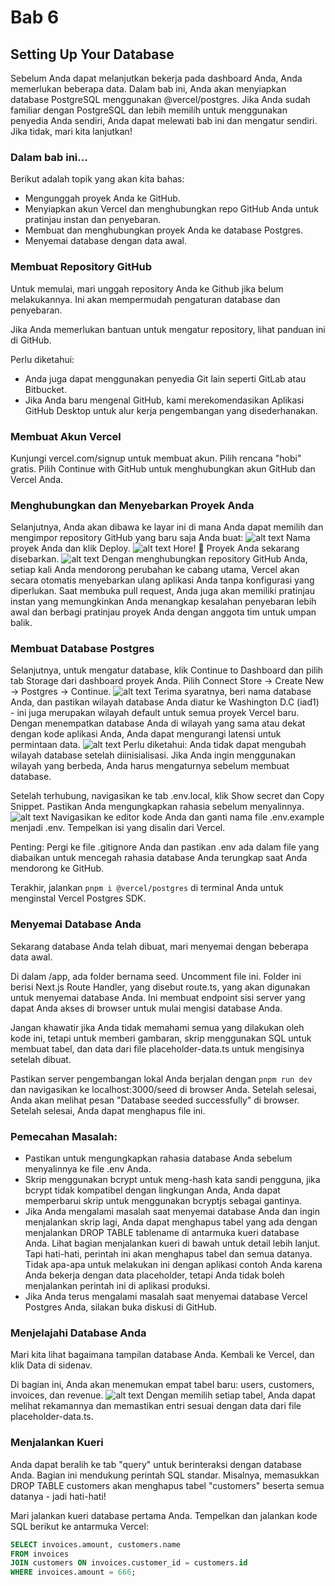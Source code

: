 # Bab 6

## Setting Up Your Database
Sebelum Anda dapat melanjutkan bekerja pada dashboard Anda, Anda memerlukan beberapa data. Dalam bab ini, Anda akan menyiapkan database PostgreSQL menggunakan @vercel/postgres. Jika Anda sudah familiar dengan PostgreSQL dan lebih memilih untuk menggunakan penyedia Anda sendiri, Anda dapat melewati bab ini dan mengatur sendiri. Jika tidak, mari kita lanjutkan!

### Dalam bab ini...
Berikut adalah topik yang akan kita bahas:
- Mengunggah proyek Anda ke GitHub.
- Menyiapkan akun Vercel dan menghubungkan repo GitHub Anda untuk pratinjau instan dan penyebaran.
- Membuat dan menghubungkan proyek Anda ke database Postgres.
- Menyemai database dengan data awal.

### Membuat Repository GitHub
Untuk memulai, mari unggah repository Anda ke Github jika belum melakukannya. Ini akan mempermudah pengaturan database dan penyebaran.

Jika Anda memerlukan bantuan untuk mengatur repository, lihat panduan ini di GitHub.

Perlu diketahui:
- Anda juga dapat menggunakan penyedia Git lain seperti GitLab atau Bitbucket.
- Jika Anda baru mengenal GitHub, kami merekomendasikan Aplikasi GitHub Desktop untuk alur kerja pengembangan yang disederhanakan.

### Membuat Akun Vercel
Kunjungi vercel.com/signup untuk membuat akun. Pilih rencana "hobi" gratis. Pilih Continue with GitHub untuk menghubungkan akun GitHub dan Vercel Anda.

### Menghubungkan dan Menyebarkan Proyek Anda
Selanjutnya, Anda akan dibawa ke layar ini di mana Anda dapat memilih dan mengimpor repository GitHub yang baru saja Anda buat:
![alt text](image-10.png)
Nama proyek Anda dan klik Deploy.
![alt text](image-11.png)
Hore! 🎉 Proyek Anda sekarang disebarkan.
![alt text](image-12.png)
Dengan menghubungkan repository GitHub Anda, setiap kali Anda mendorong perubahan ke cabang utama, Vercel akan secara otomatis menyebarkan ulang aplikasi Anda tanpa konfigurasi yang diperlukan. Saat membuka pull request, Anda juga akan memiliki pratinjau instan yang memungkinkan Anda menangkap kesalahan penyebaran lebih awal dan berbagi pratinjau proyek Anda dengan anggota tim untuk umpan balik.

### Membuat Database Postgres
Selanjutnya, untuk mengatur database, klik Continue to Dashboard dan pilih tab Storage dari dashboard proyek Anda. Pilih Connect Store → Create New → Postgres → Continue.
![alt text](image-13.png)
Terima syaratnya, beri nama database Anda, dan pastikan wilayah database Anda diatur ke Washington D.C (iad1) - ini juga merupakan wilayah default untuk semua proyek Vercel baru. Dengan menempatkan database Anda di wilayah yang sama atau dekat dengan kode aplikasi Anda, Anda dapat mengurangi latensi untuk permintaan data.
![alt text](image-14.png)
Perlu diketahui: Anda tidak dapat mengubah wilayah database setelah diinisialisasi. Jika Anda ingin menggunakan wilayah yang berbeda, Anda harus mengaturnya sebelum membuat database.

Setelah terhubung, navigasikan ke tab .env.local, klik Show secret dan Copy Snippet. Pastikan Anda mengungkapkan rahasia sebelum menyalinnya.
![alt text](image-15.png)
Navigasikan ke editor kode Anda dan ganti nama file .env.example menjadi .env. Tempelkan isi yang disalin dari Vercel.

Penting: Pergi ke file .gitignore Anda dan pastikan .env ada dalam file yang diabaikan untuk mencegah rahasia database Anda terungkap saat Anda mendorong ke GitHub.

Terakhir, jalankan `pnpm i @vercel/postgres` di terminal Anda untuk menginstal Vercel Postgres SDK.

### Menyemai Database Anda
Sekarang database Anda telah dibuat, mari menyemai dengan beberapa data awal.

Di dalam /app, ada folder bernama seed. Uncomment file ini. Folder ini berisi Next.js Route Handler, yang disebut route.ts, yang akan digunakan untuk menyemai database Anda. Ini membuat endpoint sisi server yang dapat Anda akses di browser untuk mulai mengisi database Anda.

Jangan khawatir jika Anda tidak memahami semua yang dilakukan oleh kode ini, tetapi untuk memberi gambaran, skrip menggunakan SQL untuk membuat tabel, dan data dari file placeholder-data.ts untuk mengisinya setelah dibuat.

Pastikan server pengembangan lokal Anda berjalan dengan `pnpm run dev` dan navigasikan ke localhost:3000/seed di browser Anda. Setelah selesai, Anda akan melihat pesan "Database seeded successfully" di browser. Setelah selesai, Anda dapat menghapus file ini.

### Pemecahan Masalah:
- Pastikan untuk mengungkapkan rahasia database Anda sebelum menyalinnya ke file .env Anda.
- Skrip menggunakan bcrypt untuk meng-hash kata sandi pengguna, jika bcrypt tidak kompatibel dengan lingkungan Anda, Anda dapat memperbarui skrip untuk menggunakan bcryptjs sebagai gantinya.
- Jika Anda mengalami masalah saat menyemai database Anda dan ingin menjalankan skrip lagi, Anda dapat menghapus tabel yang ada dengan menjalankan DROP TABLE tablename di antarmuka kueri database Anda. Lihat bagian menjalankan kueri di bawah untuk detail lebih lanjut. Tapi hati-hati, perintah ini akan menghapus tabel dan semua datanya. Tidak apa-apa untuk melakukan ini dengan aplikasi contoh Anda karena Anda bekerja dengan data placeholder, tetapi Anda tidak boleh menjalankan perintah ini di aplikasi produksi.
- Jika Anda terus mengalami masalah saat menyemai database Vercel Postgres Anda, silakan buka diskusi di GitHub.

### Menjelajahi Database Anda
Mari kita lihat bagaimana tampilan database Anda. Kembali ke Vercel, dan klik Data di sidenav.

Di bagian ini, Anda akan menemukan empat tabel baru: users, customers, invoices, dan revenue.
![alt text](image-16.png)
Dengan memilih setiap tabel, Anda dapat melihat rekamannya dan memastikan entri sesuai dengan data dari file placeholder-data.ts.

### Menjalankan Kueri
Anda dapat beralih ke tab "query" untuk berinteraksi dengan database Anda. Bagian ini mendukung perintah SQL standar. Misalnya, memasukkan DROP TABLE customers akan menghapus tabel "customers" beserta semua datanya - jadi hati-hati!

Mari jalankan kueri database pertama Anda. Tempelkan dan jalankan kode SQL berikut ke antarmuka Vercel:

```sql
SELECT invoices.amount, customers.name
FROM invoices
JOIN customers ON invoices.customer_id = customers.id
WHERE invoices.amount = 666;
```
